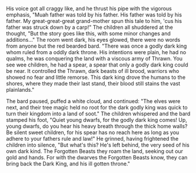 His voice got all craggy like, and he thrust his pipe with the vigorous emphasis, "Muah father was told by his father. His father was told by his father. My great-great-great grand-mother spun this tale to him, 'cus his father was struck down by a carp!" The children all shuddered at the thought, "But the story goes like this, with some minor changes and additions..." The room went dark, his eyes glowed, there were no words from anyone but the red bearded bard. "There was once a godly dark king whom ruled from a oddly dark throne. His intentions were plain, he had no qualms, he was conquering the land with a viscous army of Thrawn. You see wee children, he had a spear, a spear that only a godly dark king could be near. It controlled the Thrawn, dark beasts of ill brood, warriors who showed no fear and little remorse. This dark king drove the humans to the shores, where they made their last stand, their blood still stains the vast plainlands."

The bard paused, puffed a white cloud, and continued: "The elves were next, and their tree magic held no root for the dark godly king was quick to turn their kingdom into a land of soot." The children whispered and the bard stamped his foot, "Quiet young dwarfs, for the godly dark king comes! Up, young dwarfs, do you hear his heavy breath through the thick home walls? Be silent sweet children, for his spear has no reach here as long as you adhere to your fathers rule and law!" He grinned, having frightened the children into silence, "But what's this? He's left behind, the very seed of his own dark kind. The Forgotten Beasts they roam the land, seeking out our gold and hands. For with the dwarves the Forgotten Beasts know, they can bring back the Dark King, and his ill gotten throne."